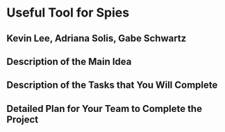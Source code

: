# Useful Tool for Spies

## Kevin Lee, Adriana Solis, Gabe Schwartz

## Description of the Main Idea

## Description of the Tasks that You Will Complete

## Detailed Plan for Your Team to Complete the Project
